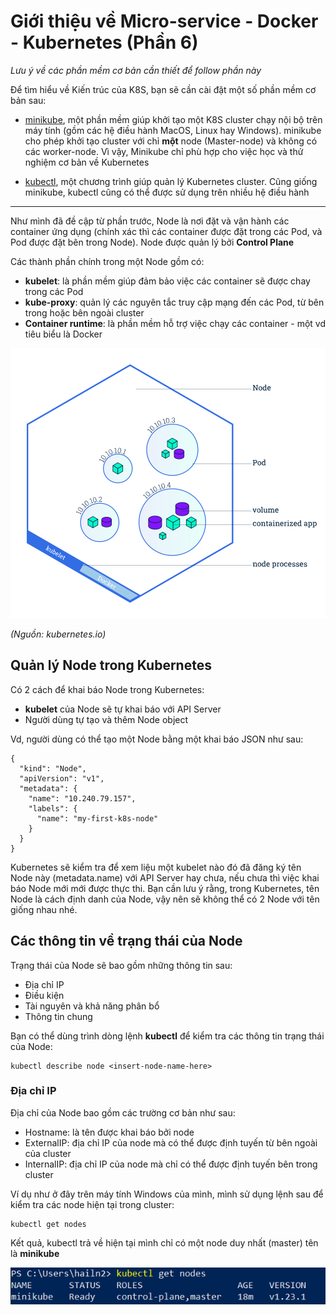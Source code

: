 # Giới thiệu về Micro-service - Docker - Kubernetes (Phần 6)


*Lưu ý về các phần mềm cơ bản cần thiết để follow phần này*

Để tìm hiểu về Kiến trúc của K8S, bạn sẽ cần cài đặt một số phần mềm cơ bản sau:

- [minikube](https://minikube.sigs.k8s.io/docs/start/), một phần mềm giúp khởi tạo một K8S cluster chạy nội bộ trên máy tính (gồm các hệ điều hành MacOS, Linux hay Windows). minikube cho phép khởi tạo cluster với chỉ **một** node (Master-node) và không có các worker-node. Vì vậy, Minikube chỉ phù hợp cho việc học và thử nghiệm cơ bản về Kubernetes

- [kubectl](https://kubernetes.io/docs/tasks/tools/install-kubectl-windows/), một chương trình giúp quản lý Kubernetes cluster. Cũng giống minikube, kubectl cũng có thể được sử dụng trên nhiều hệ điều hành


---------------------------------------------------------------


Như mình đã đề cập từ phần trước, Node là nơi đặt và vận hành các container ứng dụng (chính xác thì các container được đặt trong các Pod, và Pod được đặt bên trong Node). Node được quản lý bởi **Control Plane**

Các thành phần chính trong một Node gồm có:

- **kubelet**: là phần mềm giúp đảm bảo việc các container sẽ được chay trong các Pod
- **kube-proxy**: quản lý các nguyên tắc truy cập mạng đến các Pod, từ bên trong hoặc bên ngoài cluster
- **Container runtime**: là phần mềm hỗ trợ việc chạy các container - một vd tiêu biểu là Docker

<img src="../images/Kubernetes/node-overview.svg" alt="drawing" width="600"/>

*(Nguồn: kubernetes.io)*

## Quản lý Node trong Kubernetes

Có 2 cách để khai báo Node trong Kubernetes:

- **kubelet** của Node sẽ tự khai báo với API Server
- Người dùng tự tạo và thêm Node object

Vd, người dùng có thể tạo một Node bằng một khai báo JSON như sau:

```
{
  "kind": "Node",
  "apiVersion": "v1",
  "metadata": {
    "name": "10.240.79.157",
    "labels": {
      "name": "my-first-k8s-node"
    }
  }
}
```

Kubernetes sẽ kiểm tra để xem liệu một kubelet nào đó đã đăng ký tên Node này (metadata.name) với API Server hay chưa, nếu chưa thì việc khai báo Node mới mới được thực thi. Bạn cần lưu ý rằng, trong Kubernetes, tên Node là cách định danh của Node, vậy nên sẽ không thể có 2 Node với tên giống nhau nhé.

## Các thông tin về trạng thái của Node

Trạng thái của Node sẽ bao gồm những thông tin sau:
- Địa chỉ IP 
- Điều kiện
- Tài nguyên và khả năng phân bổ
- Thông tin chung 

Bạn có thể dùng trình dòng lệnh **kubectl** để kiểm tra các thông tin trạng thái của Node:

```
kubectl describe node <insert-node-name-here>
```

### Địa chỉ IP

Địa chỉ của Node bao gồm các trường cơ bản như sau:
- Hostname: là tên được khai báo bởi node
- ExternalIP: địa chỉ IP của node mà có thể được định tuyến từ bên ngoài của cluster
- InternalIP: địa chỉ IP của node mà chỉ có thể được định tuyến bên trong cluster

Ví dụ như ở đây trên máy tính Windows của mình, mình sử dụng lệnh sau để kiểm tra các node hiện tại trong cluster:

```
kubectl get nodes
```

Kết quả, kubectl trả về hiện tại mình chỉ có một node duy nhất (master) tên là **minikube**

![nodes](../images/Kubernetes/command/kubectl-get-nodes.PNG)


